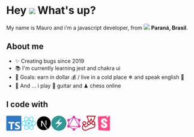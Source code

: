 <h1> Hey <img src="https://emojis.slackmojis.com/emojis/images/1577305505/7373/hand_wave.gif?1577305505" width="50" /> What's up?</h1>


<p> My name is Mauro and i'm a javascript developer, from <img src="https://cdn-icons-png.flaticon.com/128/197/197386.png" width="17" /> <b>Paraná, Brasil</b>. </p>

## About me

- ✨ Creating bugs since 2019
- 📚 I'm currently learning jest and chakra ui
- 🎯 Goals: earn in dollar 💰 / live in a cold place ❄ and speak english 🚀
- 🎲 And ... i play 🎸 guitar and ♟ chess online

## I code with


<img align="left" title="Typescript" alt="Typescript" width="40px" src="./assets/typescript-logo.svg" />

<img align="left" title="React and React Native" alt="React and React Native" width="40px" src="./assets/react-logo.svg" />

<img align="left" title="Next js" alt="Next js" width="40px" src="./assets/next-logo.svg" />

<img align="left" title="Chakra UI" alt="Chakra UI" width="40px" src="./assets/chakra-ui-logo.svg" />

<img align="left" title="Graphql" alt="Graphql" width="40px" src="./assets/graphql-logo.svg" />

<img align="left" title="Jest" alt="Jest" width="40px" src="./assets/jest-logo.svg" />

<img align="left" title="Storybook" alt="Storybook" width="40px" src="./assets/storybook-logo.svg" />


<!-- <p>
    <a title="My Github" href="https://github.com/maurodesouza" target="_blank">
        <img alt="Github" src="./assets/github-logo.png" />
    </a>
    <a title="My Linkedin" href="https://www.linkedin.com/in/maurodesouzaa" target="_blank">
        <img alt="LinkedIn" src="./assets/linkedin-logo.png" />
    </a>
</p> -->
